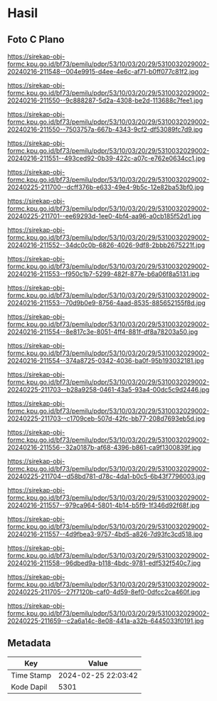 # Hasil

## Foto C Plano

https://sirekap-obj-formc.kpu.go.id/bf73/pemilu/pdpr/53/10/03/20/29/5310032029002-20240216-211548--004e9915-d4ee-4e6c-af71-b0ff077c81f2.jpg

https://sirekap-obj-formc.kpu.go.id/bf73/pemilu/pdpr/53/10/03/20/29/5310032029002-20240216-211550--9c888287-5d2a-4308-be2d-113688c7fee1.jpg

https://sirekap-obj-formc.kpu.go.id/bf73/pemilu/pdpr/53/10/03/20/29/5310032029002-20240216-211550--7503757a-667b-4343-9cf2-df53089fc7d9.jpg

https://sirekap-obj-formc.kpu.go.id/bf73/pemilu/pdpr/53/10/03/20/29/5310032029002-20240216-211551--493ced92-0b39-422c-a07c-e762e0634cc1.jpg

https://sirekap-obj-formc.kpu.go.id/bf73/pemilu/pdpr/53/10/03/20/29/5310032029002-20240225-211700--dcff376b-e633-49e4-9b5c-12e82ba53bf0.jpg

https://sirekap-obj-formc.kpu.go.id/bf73/pemilu/pdpr/53/10/03/20/29/5310032029002-20240225-211701--ee69293d-1ee0-4bf4-aa96-a0cb185f52d1.jpg

https://sirekap-obj-formc.kpu.go.id/bf73/pemilu/pdpr/53/10/03/20/29/5310032029002-20240216-211552--34dc0c0b-6826-4026-9df8-2bbb2675221f.jpg

https://sirekap-obj-formc.kpu.go.id/bf73/pemilu/pdpr/53/10/03/20/29/5310032029002-20240216-211553--f950c1b7-5299-482f-877e-b6a06f8a5131.jpg

https://sirekap-obj-formc.kpu.go.id/bf73/pemilu/pdpr/53/10/03/20/29/5310032029002-20240216-211553--70d9b0e9-8756-4aad-8535-885652155f8d.jpg

https://sirekap-obj-formc.kpu.go.id/bf73/pemilu/pdpr/53/10/03/20/29/5310032029002-20240216-211554--8e817c3e-8051-4ff4-881f-df8a78203a50.jpg

https://sirekap-obj-formc.kpu.go.id/bf73/pemilu/pdpr/53/10/03/20/29/5310032029002-20240216-211554--374a8725-0342-4036-ba0f-95b193032181.jpg

https://sirekap-obj-formc.kpu.go.id/bf73/pemilu/pdpr/53/10/03/20/29/5310032029002-20240225-211703--b28a9258-0461-43a5-93a4-00dc5c9d2446.jpg

https://sirekap-obj-formc.kpu.go.id/bf73/pemilu/pdpr/53/10/03/20/29/5310032029002-20240225-211703--c1709ceb-507d-42fc-bb77-208d7693eb5d.jpg

https://sirekap-obj-formc.kpu.go.id/bf73/pemilu/pdpr/53/10/03/20/29/5310032029002-20240216-211556--32a0187b-af68-4396-b861-ca9f1300839f.jpg

https://sirekap-obj-formc.kpu.go.id/bf73/pemilu/pdpr/53/10/03/20/29/5310032029002-20240225-211704--d58bd781-d78c-4da1-b0c5-6b43f7796003.jpg

https://sirekap-obj-formc.kpu.go.id/bf73/pemilu/pdpr/53/10/03/20/29/5310032029002-20240216-211557--979ca964-5801-4b14-b5f9-1f346d92f68f.jpg

https://sirekap-obj-formc.kpu.go.id/bf73/pemilu/pdpr/53/10/03/20/29/5310032029002-20240216-211557--4d9fbea3-9757-4bd5-a826-7d93fc3cd518.jpg

https://sirekap-obj-formc.kpu.go.id/bf73/pemilu/pdpr/53/10/03/20/29/5310032029002-20240216-211558--96dbed9a-b118-4bdc-9781-edf532f540c7.jpg

https://sirekap-obj-formc.kpu.go.id/bf73/pemilu/pdpr/53/10/03/20/29/5310032029002-20240225-211705--27f7120b-caf0-4d59-8ef0-0dfcc2ca460f.jpg

https://sirekap-obj-formc.kpu.go.id/bf73/pemilu/pdpr/53/10/03/20/29/5310032029002-20240225-211659--c2a6a14c-8e08-441a-a32b-6445033f0191.jpg


## Metadata

| Key        | Value               |
| ---------- | ------------------- |
| Time Stamp | 2024-02-25 22:03:42 |
| Kode Dapil | 5301                |



